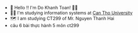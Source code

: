 - 👋 Hello !! I'm Do Khanh Toan! 🙏🏻
- 👨‍🎓 I'm studying information systems at [Can Tho University](https://www.ctu.edu.vn/)
- 🗺 I am studying CT299 of Mr. Nguyen Thanh Hai
- câu 6 bài thực hành 5 môn ct299
